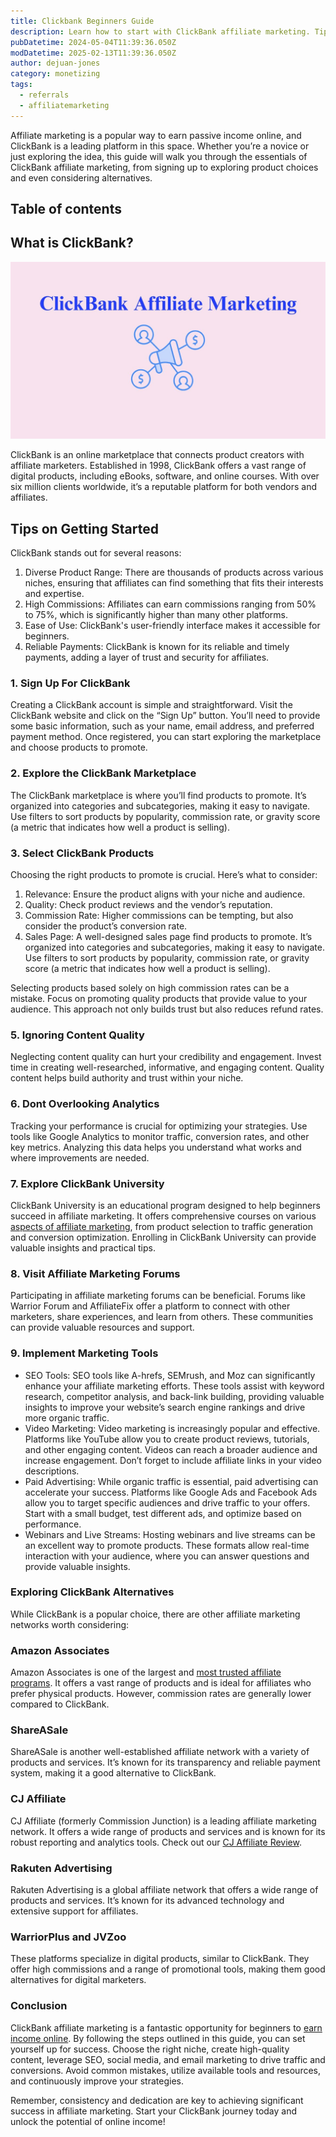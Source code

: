 ```yaml
---
title: Clickbank Beginners Guide
description: Learn how to start with ClickBank affiliate marketing. Tips, strategies, and alternatives for beginners.
pubDatetime: 2024-05-04T11:39:36.050Z
modDatetime: 2025-02-13T11:39:36.050Z
author: dejuan-jones
category: monetizing
tags:
  - referrals
  - affiliatemarketing
---
```


Affiliate marketing is a popular way to earn passive income online, and ClickBank is a leading platform in this space. Whether you’re a novice or just exploring the idea, this guide will walk you through the essentials of ClickBank affiliate marketing, from signing up to exploring product choices and even considering alternatives.

## Table of contents

## What is ClickBank?

![How to make money with ClickBank affiliate marketing.](../../assets/images/clickbank-associate-marketing.png)

ClickBank is an online marketplace that connects product creators with affiliate marketers. Established in 1998, ClickBank offers a vast range of digital products, including eBooks, software, and online courses. With over six million clients worldwide, it’s a reputable platform for both vendors and affiliates.

## Tips on Getting Started

ClickBank stands out for several reasons:

1. Diverse Product Range: There are thousands of products across various niches, ensuring that affiliates can find something that fits their interests and expertise.
2. High Commissions: Affiliates can earn commissions ranging from 50% to 75%, which is significantly higher than many other platforms.
3. Ease of Use: ClickBank's user-friendly interface makes it accessible for beginners.
4. Reliable Payments: ClickBank is known for its reliable and timely payments, adding a layer of trust and security for affiliates.

### 1. Sign Up For ClickBank

Creating a ClickBank account is simple and straightforward. Visit the ClickBank website and click on the “Sign Up” button. You’ll need to provide some basic information, such as your name, email address, and preferred payment method. Once registered, you can start exploring the marketplace and choose products to promote.

### 2. Explore the ClickBank Marketplace

The ClickBank marketplace is where you’ll find products to promote. It’s organized into categories and subcategories, making it easy to navigate. Use filters to sort products by popularity, commission rate, or gravity score (a metric that indicates how well a product is selling).

### 3. Select ClickBank Products

Choosing the right products to promote is crucial. Here’s what to consider:

1. Relevance: Ensure the product aligns with your niche and audience.
2. Quality: Check product reviews and the vendor’s reputation.
3. Commission Rate: Higher commissions can be tempting, but also consider the product’s conversion rate.
4. Sales Page: A well-designed sales page find products to promote. It’s organized into categories and subcategories, making it easy to navigate. Use filters to sort products by popularity, commission rate, or gravity score (a metric that indicates how well a product is selling).

Selecting products based solely on high commission rates can be a mistake. Focus on promoting quality products that provide value to your audience. This approach not only builds trust but also reduces refund rates.

### 5. Ignoring Content Quality

Neglecting content quality can hurt your credibility and engagement. Invest time in creating well-researched, informative, and engaging content. Quality content helps build authority and trust within your niche.

### 6. Dont Overlooking Analytics

Tracking your performance is crucial for optimizing your strategies. Use tools like Google Analytics to monitor traffic, conversion rates, and other key metrics. Analyzing this data helps you understand what works and where improvements are needed.

### 7. Explore ClickBank University

ClickBank University is an educational program designed to help beginners succeed in affiliate marketing. It offers comprehensive courses on various [aspects of affiliate marketing](/blog/affiliate-marketing-fundamentals), from product selection to traffic generation and conversion optimization. Enrolling in ClickBank University can provide valuable insights and practical tips.

### 8. Visit Affiliate Marketing Forums

Participating in affiliate marketing forums can be beneficial. Forums like Warrior Forum and AffiliateFix offer a platform to connect with other marketers, share experiences, and learn from others. These communities can provide valuable resources and support.

### 9. Implement Marketing Tools

- SEO Tools: SEO tools like A-hrefs, SEMrush, and Moz can significantly enhance your affiliate marketing efforts. These tools assist with keyword research, competitor analysis, and back-link building, providing valuable insights to improve your website’s search engine rankings and drive more organic traffic.
- Video Marketing: Video marketing is increasingly popular and effective. Platforms like YouTube allow you to create product reviews, tutorials, and other engaging content. Videos can reach a broader audience and increase engagement. Don’t forget to include affiliate links in your video descriptions.
- Paid Advertising: While organic traffic is essential, paid advertising can accelerate your success. Platforms like Google Ads and Facebook Ads allow you to target specific audiences and drive traffic to your offers. Start with a small budget, test different ads, and optimize based on performance.
- Webinars and Live Streams: Hosting webinars and live streams can be an excellent way to promote products. These formats allow real-time interaction with your audience, where you can answer questions and provide valuable insights.

### Exploring ClickBank Alternatives

While ClickBank is a popular choice, there are other affiliate marketing networks worth considering:

### Amazon Associates

Amazon Associates is one of the largest and [most trusted affiliate programs](/blog/best-affiliate-programs). It offers a vast range of products and is ideal for affiliates who prefer physical products. However, commission rates are generally lower compared to ClickBank.

### ShareASale

ShareASale is another well-established affiliate network with a variety of products and services. It’s known for its transparency and reliable payment system, making it a good alternative to ClickBank.

### CJ Affiliate

CJ Affiliate (formerly Commission Junction) is a leading affiliate marketing network. It offers a wide range of products and services and is known for its robust reporting and analytics tools. Check out our [CJ Affiliate Review](/blog/cj-affiliate-review).

### Rakuten Advertising

Rakuten Advertising is a global affiliate network that offers a wide range of products and services. It’s known for its advanced technology and extensive support for affiliates.

### WarriorPlus and JVZoo

These platforms specialize in digital products, similar to ClickBank. They offer high commissions and a range of promotional tools, making them good alternatives for digital marketers.

### Conclusion

ClickBank affiliate marketing is a fantastic opportunity for beginners to [earn income online](/blog/ways-to-make-money). By following the steps outlined in this guide, you can set yourself up for success. Choose the right niche, create high-quality content, leverage SEO, social media, and email marketing to drive traffic and conversions. Avoid common mistakes, utilize available tools and resources, and continuously improve your strategies.

Remember, consistency and dedication are key to achieving significant success in affiliate marketing. Start your ClickBank journey today and unlock the potential of online income!
